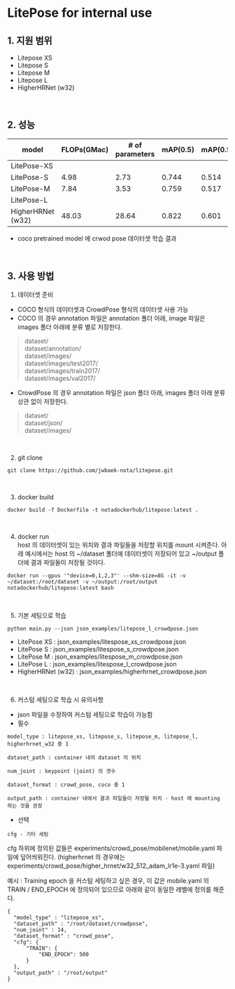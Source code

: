 LitePose for internal use
=========================

## 1. 지원 범위

- Litepose XS
- Litepose S
- Litepose M
- Litepose L
- HigherHRNet (w32)

<br/>

## 2. 성능

|model|FLOPs(GMac)|# of parameters|mAP(0.5)|mAP(0.5:0.9)|
|---|---|---|---|---|
|LitePose-XS|
|LitePose-S|4.98|2.73|0.744|0.514|
|LitePose-M|7.84|3.53|0.759|0.517|
|LitePose-L|
|HigherHRNet (w32)|48.03|28.64|0.822|0.601|

* coco pretrained model 에 crwod pose 데이터셋 학습 결과

<br/>



## 3. 사용 방법
1. 데이터셋 준비
- COCO 형식의 데이터셋과 CrowdPose 형식의 데이터셋 사용 가능
- COCO 의 경우 annotation 파일은 annotation 폴더 아래, image 파일은 images 폴더 아래에 분류 별로 저장한다.
> dataset/  
> dataset/annotation/  
> dataset/images/  
> dataset/images/test2017/  
> dataset/images/train2017/  
> dataset/images/val2017/
- CrowdPose 의 경우 annotation 파일은 json 폴더 아래, images 폴더 아래 분류 상관 없이 저장한다.
> dataset/  
> dataset/json/  
> dataset/images/  

<br/>

2. git clone
```
git clone https://github.com/jwbaek-nota/litepose.git
```
<br/>

3. docker build

```
docker build -f Dockerfile -t notadockerhub/litepose:latest .
```

<br/>

4. docker run  
host 의 데이터셋이 있는 위치와 결과 파일들을 저장할 위치를 mount  시켜준다. 아래 예시에서는 host 의 ~/dataset 폴더에 데이터셋이 저장되어 있고 ~/output 폴더에 결과 파일들이 저장될 것이다.

```
docker run --gpus '"device=0,1,2,3"' --shm-size=8G -it -v ~/dataset:/root/dataset -v ~/output:/root/output notadockerhub/litepose:latest bash
```

<br/>

5. 기본 세팅으로 학습  
```
python main.py --json json_examples/litepose_l_crowdpose.json
```
* LitePose XS : json_examples/litespose_xs_crowdpose.json
* LitePose S : json_examples/litespose_s_crowdpose.json
* LitePose M : json_examples/litespose_m_crowdpose.json
* LitePose L : json_examples/litespose_l_crowdpose.json
* HigherHRNet (w32) : json_examples/higherhrnet_crowdpose.json

<br/>

6. 커스텀 세팅으로 학습 시 유의사항
* json 파일을 수정하여 커스텀 세팅으로 학습이 가능함
* 필수
```
model_type : litepose_xs, litepose_s, litepose_m, litepose_l, higherhrnet_w32 중 1  

dataset_path : container 내의 dataset 의 위치

num_joint : keypoint (joint) 의 갯수

dataset_format : crowd_pose, coco 중 1

output_path : container 내에서 결과 파일들이 저장될 위치 - host 에 mounting 하는 것을 권장
```
* 선택
```
cfg - 기타 세팅
```
cfg 하위에 정의된 값들은 experiments/crowd_pose/mobilenet/mobile.yaml 파일에 덮어씌워진다. (higherhrnet 의 경우에는 experiments/crowd_pose/higher_hrnet/w32_512_adam_lr1e-3.yaml 파일)  

예시 : Training epoch 을 커스텀 세팅하고 싶은 경우, 이 값은 mobile.yaml 의 TRAIN / END_EPOCH 에 정의되어 있으므로 아래와 같이 동일한 레벨에 정의를 해준다.
```
{
  "model_type" : "litepose_xs",
  "dataset_path" : "/root/dataset/crowdpose",
  "num_joint" : 14,
  "dataset_format" : "crowd_pose",
  "cfg": {
      "TRAIN": {
          "END_EPOCH": 500
      }
  },
  "output_path" : "/root/output"
}
```

